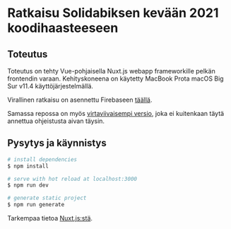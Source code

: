 # Ratkaisu Solidabiksen kevään 2021 koodihaasteeseen

## Toteutus

Toteutus on tehty Vue-pohjaisella Nuxt.js webapp frameworkille pelkän frontendin varaan. Kehityskoneena on käytetty MacBook Prota macOS Big Sur v11.4 käyttöjärjestelmällä.

Virallinen ratkaisu on asennettu Firebaseen [täällä](https://koodihaaste-2021.web.app/).

Samassa repossa on myös [virtaviivaisempi versio](https://koodihaaste-2021.web.app/advanced/), joka ei kuitenkaan täytä annettua ohjeistusta aivan täysin.

## Pysytys ja käynnistys

```bash
# install dependencies
$ npm install

# serve with hot reload at localhost:3000
$ npm run dev

# generate static project
$ npm run generate
```

Tarkempaa tietoa [Nuxt.js:stä](https://nuxtjs.org).
